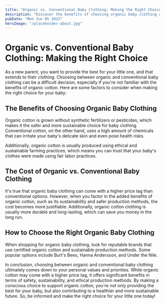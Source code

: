 ```yaml
---
title: "Organic vs. Conventional Baby Clothing: Making the Right Choice"
description: "Discover the benefits of choosing organic baby clothing over conventional options and make the right choice for your little one. Read on now to learn more!"
pubDate: "Mon Jun 05 2023"
heroImage: "/placeholder-about.jpg"
---
```


# Organic vs. Conventional Baby Clothing: Making the Right Choice

As a new parent, you want to provide the best for your little one, and that extends to their clothing. Choosing between organic and conventional baby clothing can be a difficult decision, especially if you&#39;re not familiar with the benefits of organic cotton. Here are some factors to consider when making the right choice for your baby:

## The Benefits of Choosing Organic Baby Clothing

Organic cotton is grown without synthetic fertilizers or pesticides, which makes it the safer and more sustainable choice for baby clothing. Conventional cotton, on the other hand, uses a high amount of chemicals that can irritate your baby&#39;s delicate skin and even pose health risks.

Additionally, organic cotton is usually produced using ethical and sustainable farming practices, which means you can trust that your baby&#39;s clothes were made using fair labor practices.

## The Cost of Organic vs. Conventional Baby Clothing

It&#39;s true that organic baby clothing can come with a higher price tag than conventional options. However, when you factor in the added benefits of organic cotton, such as its sustainability and safer production methods, the cost becomes more justifiable. Additionally, organic cotton clothing is usually more durable and long-lasting, which can save you money in the long run.

## How to Choose the Right Organic Baby Clothing

When shopping for organic baby clothing, look for reputable brands that use certified organic cotton and sustainable production methods. Some popular options include Burt&#39;s Bees, Hanna Andersson, and Under the Nile.

In conclusion, choosing between organic and conventional baby clothing ultimately comes down to your personal values and priorities. While organic cotton may come with a higher price tag, it offers significant benefits in terms of safety, sustainability, and ethical production methods. By making a conscious choice to support organic cotton, you&#39;re not only providing the best for your baby, but also contributing to a healthier and more sustainable future. So, be informed and make the right choice for your little one today!